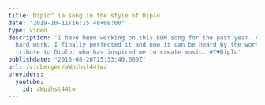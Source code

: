 ```yaml
---
title: Diplo" (a song in the style of Diplo
date: "2019-10-11T16:15:48+08:00"
type: video
description: 'I have been working on this EDM song for the past year. After lots of
  hard work, I finally perfected it and now it can be heard by the world. It is a
  tribute to Diplo, who has inspired me to create music. #I♥Diplo'
publishdate: "2015-08-26T15:33:40.000Z"
url: /vicberger/aWpihst44tw/
providers:
  youtube:
    id: aWpihst44tw
---
```

